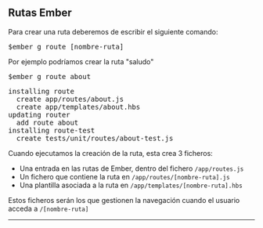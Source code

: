 

## Rutas Ember

Para crear una ruta deberemos de escribir el siguiente comando:

<kbd>$ember g route [nombre-ruta]</kbd>

Por ejemplo podríamos crear la ruta "saludo"

<kbd>$ember g route about</kbd>

<pre>installing route
  create app/routes/about.js
  create app/templates/about.hbs
updating router
  add route about
installing route-test
  create tests/unit/routes/about-test.js</pre>

Cuando ejecutamos la creación de la ruta, esta crea 3 ficheros:

* Una entrada en las rutas de Ember, dentro del fichero <code>/app/routes.js</code>
* Un fichero que contiene la ruta en <code>/app/routes/[nombre-ruta].js</code>
* Una plantilla asociada a la ruta en <code>/app/templates/[nombre-ruta].hbs</code>

Estos ficheros serán los que gestionen la navegación cuando el usuario acceda a <code>/[nombre-ruta]</code>






-----
[1]: http://www.manualweb.net/tutorial-ember/
[2]: https://babeljs.io/
[3]: https://nodejs.org/es/
[4]: https://www.npmjs.com/
[5]: http://www.manualweb.net/tutorial-html/
[6]: http://handlebarsjs.com/
[7]: http://www.manualweb.net/tutorial-javascript/
[8]: https://bower.io/
[9]: http://www.manualweb.net/tutorial-bootstrap/
[10]: http://www.manualweb.net/tutorial-css/
